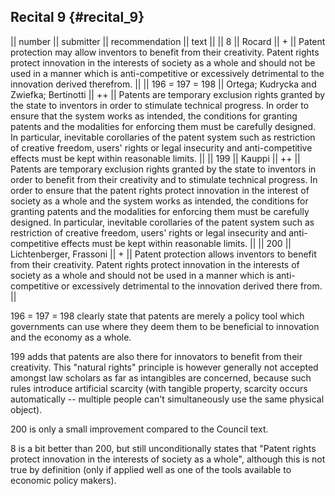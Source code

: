 ## Recital 9 {#recital_9}

\|\| number \|\| submitter \|\| recommendation \|\| text \|\| \|\| 8
\|\| Rocard \|\| + \|\| Patent protection may allow inventors to benefit
from their creativity. Patent rights protect innovation in the interests
of society as a whole and should not be used in a manner which is
anti-competitive or excessively detrimental to the innovation derived
therefrom. \|\| \|\| 196 = 197 = 198 \|\| Ortega; Kudrycka and Zwiefka;
Bertinotti \|\| ++ \|\| Patents are temporary exclusion rights granted
by the state to inventors in order to stimulate technical progress. In
order to ensure that the system works as intended, the conditions for
granting patents and the modalities for enforcing them must be carefully
designed. In particular, inevitable corollaries of the patent system
such as restriction of creative freedom, users\' rights or legal
insecurity and anti-competitive effects must be kept within reasonable
limits. \|\| \|\| 199 \|\| Kauppi \|\| ++ \|\| Patents are temporary
exclusion rights granted by the state to inventors in order to benefit
from their creativity and to stimulate technical progress. In order to
ensure that the patent rights protect innovation in the interest of
society as a whole and the system works as intended, the conditions for
granting patents and the modalities for enforcing them must be carefully
designed. In particular, inevitable corollaries of the patent system
such as restriction of creative freedom, users\' rights or legal
insecurity and anti-competitive effects must be kept within reasonable
limits. \|\| \|\| 200 \|\| Lichtenberger, Frassoni \|\| + \|\| Patent
protection allows inventors to benefit from their creativity. Patent
rights protect innovation in the interests of society as a whole and
should not be used in a manner which is anti-competitive or excessively
detrimental to the innovation derived there from. \|\|

196 = 197 = 198 clearly state that patents are merely a policy tool
which governments can use where they deem them to be beneficial to
innovation and the economy as a whole.

199 adds that patents are also there for innovators to benefit from
their creativity. This \"natural rights\" principle is however generally
not accepted amongst law scholars as far as intangibles are concerned,
because such rules introduce artificial scarcity (with tangible
property, scarcity occurs automatically \-- multiple people can\'t
simultaneously use the same physical object).

200 is only a small improvement compared to the Council text.

8 is a bit better than 200, but still unconditionally states that
\"Patent rights protect innovation in the interests of society as a
whole\", although this is not true by definition (only if applied well
as one of the tools available to economic policy makers).
